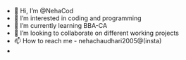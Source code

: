 - 👋 Hi, I’m @NehaCod
- 👀 I’m interested in coding and programming
- 🌱 I’m currently learning BBA-CA
- 💞️ I’m looking to collaborate on different working projects
- 📫 How to reach me - nehachaudhari2005@(insta)
-                       

<!---
NehaCod/NehaCod is a ✨ special ✨ repository because its `README.md` (this file) appears on your GitHub profile.
You can click the Preview link to take a look at your changes.
--->
